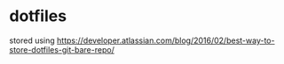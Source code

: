 # dotfiles

stored using https://developer.atlassian.com/blog/2016/02/best-way-to-store-dotfiles-git-bare-repo/
